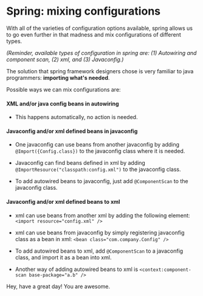 # Spring: mixing configurations


With all of the varieties of configuration options available, spring allows us to go even further in that madness and mix configurations of different types.

*(Reminder, available types of configuration in spring are: (1) Autowiring and component scan, (2) xml, and (3) Javaconfig.)*

The solution that spring framework designers chose is very familiar to java programmers: **importing what's needed**.

Possible ways we can mix configurations are:

#### XML and/or java config beans in autowiring

* This happens automatically, no action is needed.

#### Javaconfig and/or xml defined beans in javaconfig

* One javaconfig can use beans from another javaconfig by adding ``@Import({Config.class})`` to the javaconfig class where it is needed.

* Javaconfig can find beans defined in xml by adding ``@ImportResource("classpath:config.xml")`` to the javaconfig class.

* To add autowired beans to javaconfig, just add ``@ComponentScan`` to the javaconfig class.

#### Javaconfig and/or xml defined beans to xml

* xml can use beans from another xml by adding the following element:
    ``<import resource="config.xml" />``

* xml can use beans from javaconfig by simply registering javaconfig class as a bean in xml:
    ``<bean class="com.company.Config" />``

* To add autowired beans to xml, add ``@ComponentScan`` to a javaconfig class, and import it as a bean into xml.

* Another way of adding autowired beans to xml is `<context:component-scan base-package="a.b" />`

Hey, have a great day! You are awesome.
